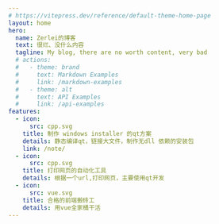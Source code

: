 ```yaml
---
# https://vitepress.dev/reference/default-theme-home-page
layout: home
hero:
  name: Zerlei的博客
  text: 很烂、没什么内容
  tagline: My blog, there are no worth content, very bad
  # actions:
  #   - theme: brand
  #     text: Markdown Examples
  #     link: /markdown-examples
  #   - theme: alt
  #     text: API Examples
  #     link: /api-examples
features:
  - icon: 
      src: cpp.svg
    title: 制作 windows installer 的qt方案 
    details: 静态编译qt，链接大文件，制作无dll 依赖的安装包
    link: /note/
  - icon:
      src: cpp.svg
    title: 打印网页的自动化工具
    details: 根据一个url,打印网页，主要使用qt开发
  - icon:
      src: vue.svg
    title: 合格的前端搬砖工
    details: 用vue全家桶干活
---
```

<script setup>
import home  from "./home.vue";

</script>
<home />